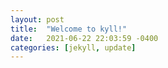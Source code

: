 ```yaml
---
layout: post
title:  "Welcome to kyll!"
date:   2021-06-22 22:03:59 -0400
categories: [jekyll, update]
---
```



